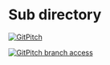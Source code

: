 # Sub directory

[![GitPitch](https://gitpitch.com/assets/badge.svg)](https://gitpitch.com/officel/aboutme/master?grs=github&t=moon&p=subdir)


[![GitPitch branch access](https://gitpitch.com/assets/badge.svg)](https://gitpitch.com/officel/aboutme/feature~subdir?grs=github&t=moon&p=subdir)
